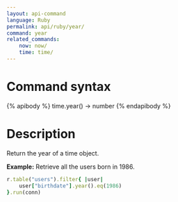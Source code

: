 ```yaml
---
layout: api-command
language: Ruby
permalink: api/ruby/year/
command: year
related_commands:
    now: now/
    time: time/
---
```


# Command syntax #

{% apibody %}
time.year() &rarr; number
{% endapibody %}

# Description #

Return the year of a time object.

__Example:__ Retrieve all the users born in 1986.

```rb
r.table("users").filter{ |user|
    user["birthdate"].year().eq(1986)
}.run(conn)


